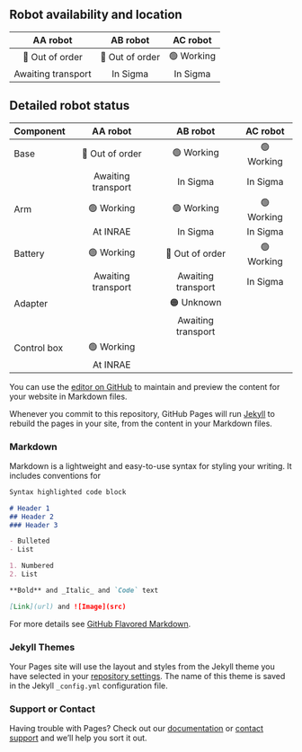 ## Robot availability and location

| AA robot   | AB robot   | AC robot   |
|:----------:|:----------:|:----------:|
| 🔴 Out of order | 🔴 Out of order | 🟢 Working|
| Awaiting transport|In Sigma|In Sigma|

## Detailed robot status

| Component | AA robot   | AB robot   | AC robot   |
|-----------|:----------:|:----------:|:----------:|
|Base|🔴 Out of order|🟢 Working|🟢 Working|
||Awaiting transport|In Sigma|In Sigma|
|Arm|🟢 Working|🟢 Working|🟢 Working|
||At INRAE|In Sigma|In Sigma|
|Battery|🟢 Working|🔴 Out of order|🟢 Working|
||Awaiting transport|Awaiting transport|In Sigma|
|Adapter||🟠 Unknown||
|||Awaiting transport||
|Control box|🟢 Working|||
||At INRAE|||

You can use the [editor on GitHub](https://github.com/adkoessler/ip_campero_state/edit/gh-pages/index.md) to maintain and preview the content for your website in Markdown files.

Whenever you commit to this repository, GitHub Pages will run [Jekyll](https://jekyllrb.com/) to rebuild the pages in your site, from the content in your Markdown files.

### Markdown

Markdown is a lightweight and easy-to-use syntax for styling your writing. It includes conventions for

```markdown
Syntax highlighted code block

# Header 1
## Header 2
### Header 3

- Bulleted
- List

1. Numbered
2. List

**Bold** and _Italic_ and `Code` text

[Link](url) and ![Image](src)
```

For more details see [GitHub Flavored Markdown](https://guides.github.com/features/mastering-markdown/).

### Jekyll Themes

Your Pages site will use the layout and styles from the Jekyll theme you have selected in your [repository settings](https://github.com/adkoessler/ip_campero_state/settings/pages). The name of this theme is saved in the Jekyll `_config.yml` configuration file.

### Support or Contact

Having trouble with Pages? Check out our [documentation](https://docs.github.com/categories/github-pages-basics/) or [contact support](https://support.github.com/contact) and we’ll help you sort it out.
